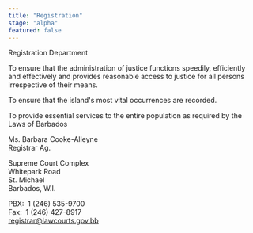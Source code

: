 ```yaml
---
title: "Registration"
stage: "alpha"
featured: false
---
```


Registration Department

To ensure that the administration of justice functions speedily, efficiently and effectively and provides reasonable access to justice for all persons irrespective of their means.

To ensure that the island's most vital occurrences are recorded.

To provide essential services to the entire population as required by the Laws of Barbados

Ms. Barbara Cooke-Alleyne  
Registrar Ag.

Supreme Court Complex  
Whitepark Road  
St. Michael  
Barbados, W.I.

PBX:  1 (246) 535-9700  
Fax:  1 (246) 427-8917  
registrar@lawcourts.gov.bb